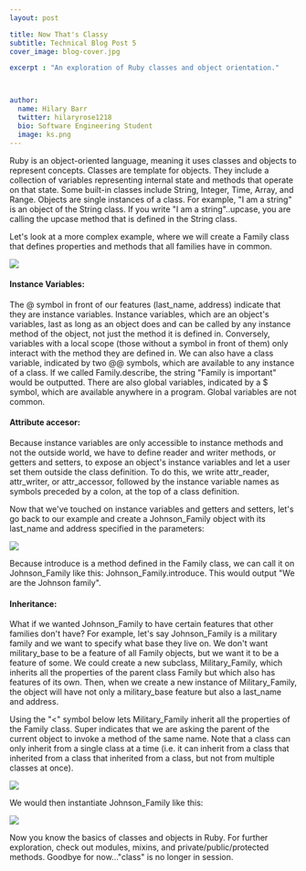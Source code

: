 ```yaml
---
layout: post

title: Now That's Classy
subtitle: Technical Blog Post 5
cover_image: blog-cover.jpg

excerpt : "An exploration of Ruby classes and object orientation."



author:
  name: Hilary Barr
  twitter: hilaryrose1218
  bio: Software Engineering Student
  image: ks.png
---
```


Ruby is an object-oriented language, meaning it uses classes and objects to represent concepts. Classes are template for objects. They include a collection of variables representing internal state and methods that operate on that state. Some built-in classes include String, Integer, Time, Array, and Range. Objects are single instances of a class. For example, "I am a string" is an object of the String class. If you write "I am a string"..upcase, you are calling the upcase method that is defined in the String class.

Let's look at a more complex example, where we will create a Family class that defines properties and methods that all families have in common. 


<img src="http://i1371.photobucket.com/albums/ag309/hilaryrose/ScreenShot2014-05-22at72903PM_zps4d90a3fc.png"/>

 		
 	
#### Instance Variables:
The @ symbol in front of our features (last_name, address) indicate that they are instance variables. Instance variables, which are an object's variables, last as long as an object does and can be called by any instance method of the object, not just the method it is defined in. Conversely, variables with a local scope (those without a symbol in front of them) only interact with the method they are defined in. We can also have a class variable, indicated by two @@ symbols, which are available to any instance of a class. If we called Family.describe, the string "Family is important" would be outputted. There are also global variables, indicated by a $ symbol, which are available anywhere in a program. Global variables are not common.

#### Attribute accesor:
Because instance variables are only accessible to instance methods and not the outside world, we have to define reader and writer methods, or getters and setters, to expose an object's instance variables and let a user set them outside the class definition. To do this, we write attr_reader, attr_writer, or attr_accessor, followed by the instance variable names as symbols preceded by a colon, at the top of a class definition. 

Now that we've touched on instance variables and getters and setters, let's go back to our example and create a Johnson_Family object with its last_name and address specified in the parameters:


<img src="http://i1371.photobucket.com/albums/ag309/hilaryrose/ScreenShot2014-05-22at72908PM_zpsd8605a82.png"/>


Because introduce is a method defined in the Family class, we can call it on Johnson_Family like this: Johnson_Family.introduce. This would output "We are the Johnson family".


#### Inheritance:
What if we wanted Johnson_Family to have certain features that other families don't have? For example, let's say Johnson_Family is a military family and we want to specify what base they live on. We don't want military_base to be a feature of all Family objects, but we want it to be a feature of some. We could create a new subclass, Military_Family, which inherits all the properties of the parent class Family but which also has features of its own. Then, when we create a new instance of Military_Family, the object will have not only a military_base feature but also a last_name and address. 


Using the "<" symbol below lets Military_Family inherit all the properties of the Family class. Super indicates that we are asking the parent of the current object to invoke a method of the same name. Note that a class can only inherit from a single class at a time (i.e. it can inherit from a class that inherited from a class that inherited from a class, but not from multiple classes at once).

<img src="http://i1371.photobucket.com/albums/ag309/hilaryrose/ScreenShot2014-05-22at72913PM_zps20b7729d.png">

We would then instantiate Johnson_Family like this: 

<img src="http://i1371.photobucket.com/albums/ag309/hilaryrose/ScreenShot2014-05-22at72920PM_zps570eea69.png"/>
 

Now you know the basics of classes and objects in Ruby. For further exploration, check out modules, mixins, and private/public/protected methods. Goodbye for now..."class" is no longer in session.

